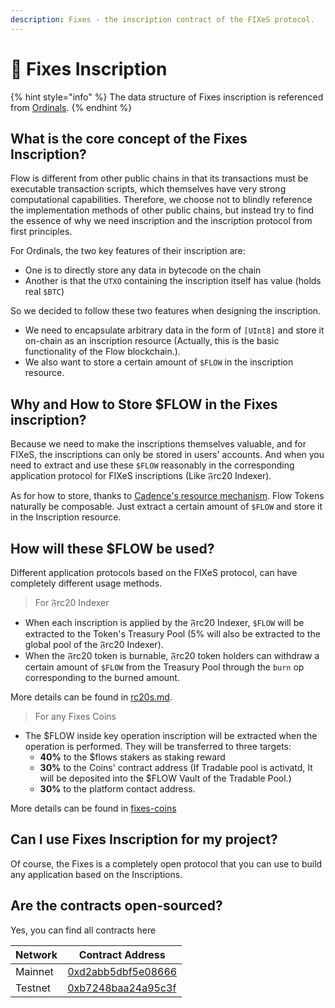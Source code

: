 ```yaml
---
description: Fixes - the inscription contract of the FIXeS protocol.
---
```


# 🔡 Fixes Inscription

{% hint style="info" %}
The data structure of Fixes inscription is referenced from [Ordinals](https://docs.ordinals.com/inscriptions.html#fields).
{% endhint %}

## What is the core concept of the Fixes Inscription?

Flow is different from other public chains in that its transactions must be executable transaction scripts, which themselves have very strong computational capabilities. Therefore, we choose not to blindly reference the implementation methods of other public chains, but instead try to find the essence of why we need inscription and the inscription protocol from first principles.

For Ordinals, the two key features of their inscription are:&#x20;

* One is to directly store any data in bytecode on the chain
* Another is that the `UTXO` containing the inscription itself has value (holds real `$BTC`)

So we decided to follow these two features when designing the inscription.

* We need to encapsulate arbitrary data in the form of `[UInt8]` and store it on-chain as an inscription resource (Actually, this is the basic functionality of the Flow blockchain.).
* We also want to store a certain amount of `$FLOW` in the inscription resource.

## Why and How to Store $FLOW in the Fixes inscription?

Because we need to make the inscriptions themselves valuable, and for FIXeS, the inscriptions can only be stored in users' accounts. And when you need to extract and use these `$FLOW` reasonably in the corresponding application protocol for FIXeS inscriptions (Like 𝔉rc20 Indexer).

As for how to store, thanks to [Cadence's resource mechanism](https://cadence-lang.org/docs/language/resources). Flow Tokens naturally be composable. Just extract a certain amount of `$FLOW` and store it in the Inscription resource.

## How will these $FLOW be used?

Different application protocols based on the FIXeS protocol, can have completely different usage methods.

> For 𝔉rc20 Indexer

* When each inscription is applied by the 𝔉rc20 Indexer,  `$FLOW` will be extracted to the Token's Treasury Pool (5% will also be extracted to the global pool of the 𝔉rc20 Indexer).
* When the 𝔉rc20 token is burnable, 𝔉rc20 token holders can withdraw a certain amount of `$FLOW` from the Treasury Pool through the `burn` op corresponding to the burned amount.

More details can be found in [rc20s.md](rc20s.md "mention").

> For any Fixes Coins

* The $FLOW inside key operation inscription will be extracted when the  operation is performed.  They will be transferred to three targets:&#x20;
  * **40%** to the $flows stakers as staking reward
  * **30%** to the Coins' contract address (If Tradable pool is activatd, It will be deposited into the $FLOW Vault of the Tradable Pool.)
  * **30%** to the platform contact address.

More details can be found in [fixes-coins](fixes-coins/ "mention")

## Can I use Fixes Inscription for my project?

Of course, the Fixes is a completely open protocol that you can use to build any application based on the Inscriptions.

## Are the contracts open-sourced? <a href="#contracts" id="contracts"></a>

Yes, you can find all contracts here

| Network | Contract Address                                                                       |
| ------- | -------------------------------------------------------------------------------------- |
| Mainnet | [0xd2abb5dbf5e08666](https://contractbrowser.com/account/0xd2abb5dbf5e08666/contracts) |
| Testnet | [0xb7248baa24a95c3f](https://contractbrowser.com/account/0xb7248baa24a95c3f/contracts) |

